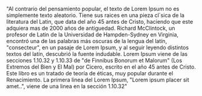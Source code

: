 "Al contrario del pensamiento popular, el texto de Lorem Ipsum no es simplemente texto aleatorio.
Tiene sus raices en una pieza cl´sica de la literatura del Latin, que data del año 45 antes de Cristo, 
haciendo que este adquiera mas de 2000 años de antiguedad. Richard McClintock, un profesor de Latin 
de la Universidad de Hampden-Sydney en Virginia, encontró una de las palabras más oscuras de la lengua
del latín, "consecteur", en un pasaje de Lorem Ipsum, y al seguir leyendo distintos textos del latín,
descubrió la fuente indudable. Lorem Ipsum viene de las secciones 1.10.32 y 1.10.33 de "de Finnibus 
Bonorum et Malorum" (Los Extremos del Bien y El Mal) por Cicero, escrito en el año 45 antes de Cristo. 
Este libro es un tratado de teoría de éticas, muy popular durante el Renacimiento. La primera linea 
del Lorem Ipsum, "Lorem ipsum placer sit amet..", viene de una linea en la sección 1.10.32"
    